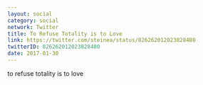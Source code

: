 ```yaml
---
layout: social
category: social
network: Twitter
title: To Refuse Totality is to Love
link: https://twitter.com/steinea/status/826262012023828480
twitterID: 826262012023828480
date: 2017-01-30
---
```


to refuse totality is to love
